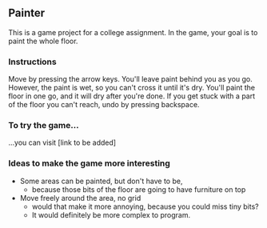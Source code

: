 ## Painter
This is a game project for a college assignment. In the game, your goal is to paint the whole floor. 

### Instructions
Move by pressing the arrow keys. You'll leave paint behind you as you go. 
However, the paint is wet, so you can't cross it until it's dry. You'll paint the floor in one go, and it will dry after you're done. 
If you get stuck with a part of the floor you can't reach, undo by pressing backspace. 

### To try the game...
...you can visit [link to be added]

### Ideas to make the game more interesting
- Some areas can be painted, but don't have to be,
  - because those bits of the floor are going to have furniture on top
- Move freely around the area, no grid
  - would that make it more annoying, because you could miss tiny bits?
  - It would definitely be more complex to program.
